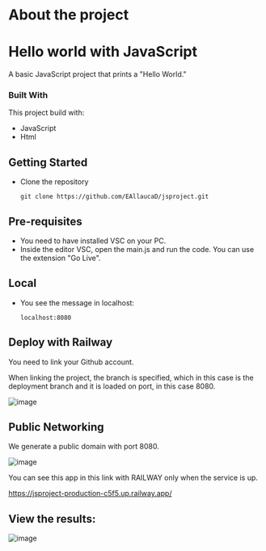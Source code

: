 # About the project

# Hello world with JavaScript

A basic JavaScript project that prints a "Hello World."

### Built With

This project build with:
 * JavaScript
 * Html

## Getting Started

* Clone the repository

    ```
    git clone https://github.com/EAllaucaD/jsproject.git
    ```


## Pre-requisites

* You need to have installed VSC on your PC.
* Inside the editor VSC, open the main.js and run the code. You can use the extension "Go Live".

## Local

* You see the message in localhost:

    ```
    localhost:8080
    ```


## Deploy with Railway

You need to link your Github account.

When linking the project, the branch is specified, which in this case is the deployment branch and it is loaded on port, in this case 8080.

![image](https://github.com/user-attachments/assets/7a41d7e1-07df-44a5-986c-5c66ba05f099)

## Public Networking

We generate a public domain with port 8080.

![image](https://github.com/user-attachments/assets/e7eaa1fb-d0bb-4de9-9042-e83669a40a52)

You can see this app in this link with RAILWAY only when the service is up.

https://jsproject-production-c5f5.up.railway.app/

## View the results:

![image](https://github.com/user-attachments/assets/9ee3f193-98cc-4166-bb50-e532c67ad4a4)
